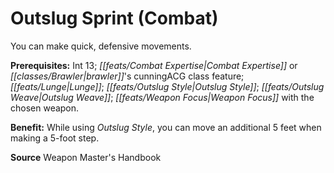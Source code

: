 ﻿---
cssclass: [feats]

---
# Outslug Sprint (Combat)

You can make quick, defensive movements.

**Prerequisites:** Int 13; _[[feats/Combat Expertise|Combat Expertise]]_ or _[[classes/Brawler|brawler]]_'s cunningACG class feature; _[[feats/Lunge|Lunge]]_; _[[feats/Outslug Style|Outslug Style]]_; _[[feats/Outslug Weave|Outslug Weave]]_; _[[feats/Weapon Focus|Weapon Focus]]_ with the chosen weapon.

**Benefit:** While using _Outslug Style_, you can move an additional 5 feet when making a 5-foot step.

**Source** Weapon Master's Handbook